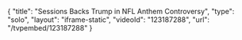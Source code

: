 {
    "title": "Sessions Backs Trump in NFL Anthem Controversy",
    "type": "solo",
    "layout": "iframe-static",
    "videoId": "123187288",
    "url": "\/tvpembed\/123187288"
}